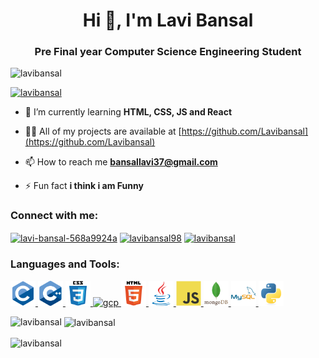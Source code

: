 <h1 align="center">Hi 👋, I'm Lavi Bansal</h1>
<h3 align="center">Pre Final year Computer Science Engineering Student</h3>

<p align="left"> <img src="https://komarev.com/ghpvc/?username=lavibansal&label=Profile%20views&color=0e75b6&style=flat" alt="lavibansal" /> </p>

<p align="left"> <a href="https://github.com/ryo-ma/github-profile-trophy"><img src="https://github-profile-trophy.vercel.app/?username=lavibansal" alt="lavibansal" /></a> </p>

- 🌱 I’m currently learning **HTML, CSS, JS and React**

- 👨‍💻 All of my projects are available at [https://github.com/Lavibansal](https://github.com/Lavibansal)

- 📫 How to reach me **bansallavi37@gmail.com**

- ⚡ Fun fact **i think i am Funny**

<h3 align="left">Connect with me:</h3>
<p align="left">
<a href="https://linkedin.com/in/lavi-bansal-568a9924a" target="blank"><img align="center" src="https://raw.githubusercontent.com/rahuldkjain/github-profile-readme-generator/master/src/images/icons/Social/linked-in-alt.svg" alt="lavi-bansal-568a9924a" height="30" width="40" /></a>
<a href="https://instagram.com/lavibansal98" target="blank"><img align="center" src="https://raw.githubusercontent.com/rahuldkjain/github-profile-readme-generator/master/src/images/icons/Social/instagram.svg" alt="lavibansal98" height="30" width="40" /></a>
<a href="https://www.leetcode.com/lavibansal" target="blank"><img align="center" src="https://raw.githubusercontent.com/rahuldkjain/github-profile-readme-generator/master/src/images/icons/Social/leet-code.svg" alt="lavibansal" height="30" width="40" /></a>
</p>

<h3 align="left">Languages and Tools:</h3>
<p align="left"> <a href="https://www.cprogramming.com/" target="_blank" rel="noreferrer"> <img src="https://raw.githubusercontent.com/devicons/devicon/master/icons/c/c-original.svg" alt="c" width="40" height="40"/> </a> <a href="https://www.w3schools.com/cpp/" target="_blank" rel="noreferrer"> <img src="https://raw.githubusercontent.com/devicons/devicon/master/icons/cplusplus/cplusplus-original.svg" alt="cplusplus" width="40" height="40"/> </a> <a href="https://www.w3schools.com/css/" target="_blank" rel="noreferrer"> <img src="https://raw.githubusercontent.com/devicons/devicon/master/icons/css3/css3-original-wordmark.svg" alt="css3" width="40" height="40"/> </a> <a href="https://cloud.google.com" target="_blank" rel="noreferrer"> <img src="https://www.vectorlogo.zone/logos/google_cloud/google_cloud-icon.svg" alt="gcp" width="40" height="40"/> </a> <a href="https://www.w3.org/html/" target="_blank" rel="noreferrer"> <img src="https://raw.githubusercontent.com/devicons/devicon/master/icons/html5/html5-original-wordmark.svg" alt="html5" width="40" height="40"/> </a> <a href="https://www.java.com" target="_blank" rel="noreferrer"> <img src="https://raw.githubusercontent.com/devicons/devicon/master/icons/java/java-original.svg" alt="java" width="40" height="40"/> </a> <a href="https://developer.mozilla.org/en-US/docs/Web/JavaScript" target="_blank" rel="noreferrer"> <img src="https://raw.githubusercontent.com/devicons/devicon/master/icons/javascript/javascript-original.svg" alt="javascript" width="40" height="40"/> </a> <a href="https://www.mongodb.com/" target="_blank" rel="noreferrer"> <img src="https://raw.githubusercontent.com/devicons/devicon/master/icons/mongodb/mongodb-original-wordmark.svg" alt="mongodb" width="40" height="40"/> </a> <a href="https://www.mysql.com/" target="_blank" rel="noreferrer"> <img src="https://raw.githubusercontent.com/devicons/devicon/master/icons/mysql/mysql-original-wordmark.svg" alt="mysql" width="40" height="40"/> </a> <a href="https://www.python.org" target="_blank" rel="noreferrer"> <img src="https://raw.githubusercontent.com/devicons/devicon/master/icons/python/python-original.svg" alt="python" width="40" height="40"/> </a> </p>

<p><img align="left" src="https://github-readme-stats.vercel.app/api/top-langs?username=lavibansal&show_icons=true&locale=en&layout=compact" alt="lavibansal" /></p>

<p>&nbsp;<img align="center" src="https://github-readme-stats.vercel.app/api?username=lavibansal&show_icons=true&locale=en" alt="lavibansal" /></p>

<p><img align="center" src="https://github-readme-streak-stats.herokuapp.com/?user=lavibansal&" alt="lavibansal" /></p>
